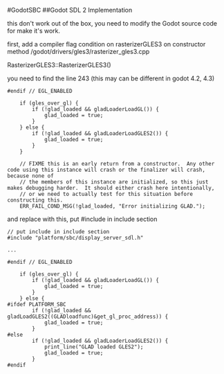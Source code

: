#GodotSBC
##Godot SDL 2 Implementation

this don't work out of the box, you need to modify the Godot source code for make it's work.

first, add a compiler flag condition on rasterizerGLES3 on constructor method
/godot/drivers/gles3/rasterizer_gles3.cpp 

RasterizerGLES3::RasterizerGLES3()

you need to find the line 243 (this may can be different in godot 4.2, 4.3)

```
#endif // EGL_ENABLED

	if (gles_over_gl) {
		if (!glad_loaded && gladLoaderLoadGL()) {
			glad_loaded = true;
		}
	} else {
		if (!glad_loaded && gladLoaderLoadGLES2()) {
			glad_loaded = true;
		}
	}

	// FIXME this is an early return from a constructor.  Any other code using this instance will crash or the finalizer will crash, because none of
	// the members of this instance are initialized, so this just makes debugging harder.  It should either crash here intentionally,
	// or we need to actually test for this situation before constructing this.
	ERR_FAIL_COND_MSG(!glad_loaded, "Error initializing GLAD.");
```
and replace with this, put #include in include section

```
// put include in include section
#include "platform/sbc/display_server_sdl.h"

...

#endif // EGL_ENABLED

	if (gles_over_gl) {
		if (!glad_loaded && gladLoaderLoadGL()) {
			glad_loaded = true;
		}
	} else {
#ifdef PLATFORM_SBC
		if (!glad_loaded && gladLoadGLES2((GLADloadfunc)&get_gl_proc_address)) {
			glad_loaded = true;
		}
#else
		if (!glad_loaded && gladLoaderLoadGLES2()) {
			print_line("GLAD loaded GLES2");
			glad_loaded = true;
		}
#endif
